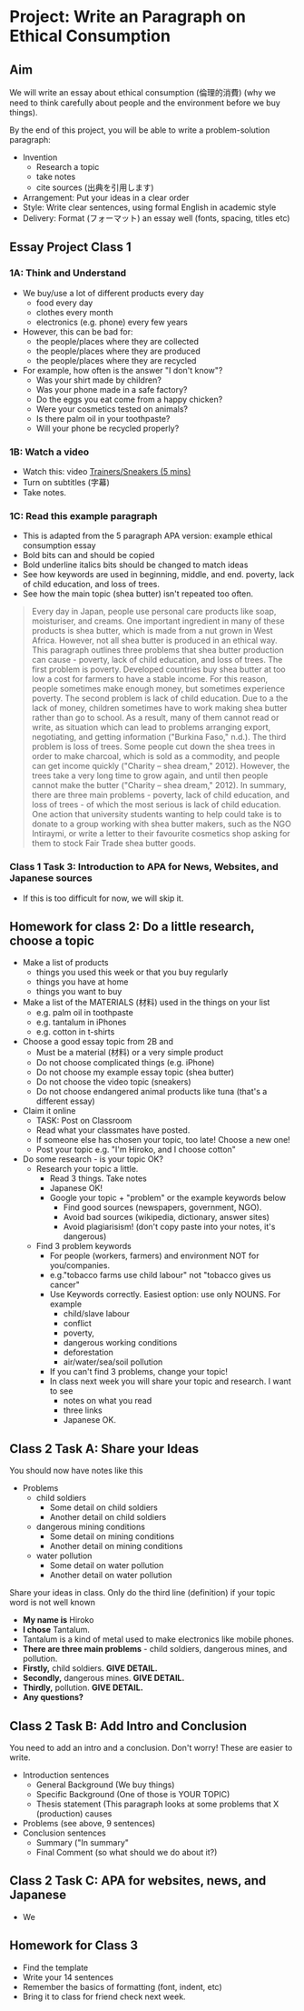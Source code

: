 # Project: Write an Paragraph on Ethical Consumption

## Aim 
We will write an essay about ethical consumption (倫理的消費) (why we need to think carefully about people and the environment before we buy things).

By the end of this project, you will be able to write a problem-solution paragraph:

* Invention
    * Research a topic
    * take notes
    * cite sources (出典を引用します)
* Arrangement: Put your ideas in a clear order
* Style: Write clear sentences, using formal English in academic style 
* Delivery: Format (フォーマット) an essay well (fonts, spacing, titles etc)

## Essay Project Class 1
### 1A: Think and Understand
* We buy/use a lot of different products every day
    * food every day
    * clothes every month
    * electronics (e.g. phone) every few years
* However, this can be bad for:
    * the people/places where they are collected
    * the people/places where they are produced
    * the people/places where they are recycled
* For example, how often is the answer "I don't know"?
    * Was your shirt made by children?
    * Was your phone made in a safe factory? 
    * Do the eggs you eat come from a happy chicken?  
    * Were your cosmetics tested on animals?  
    * Is there palm oil in your toothpaste?  
    * Will your phone be recycled properly?

### 1B:  Watch a video
* Watch this: video [Trainers/Sneakers (5 mins)](https://www.ted.com/talks/angel_chang_the_wildly_complex_anatomy_of_a_sneaker?language=en)
* Turn on subtitles (字幕)  
* Take notes.

### 1C: Read this example paragraph 
* This is adapted from the 5 paragraph APA version: example ethical consumption essay 
* Bold bits can and should be copied
* Bold underline italics bits should be changed to match ideas
* See how keywords are used in beginning, middle, and end. poverty, lack of child education, and loss of trees.
* See how the main topic (shea butter) isn't repeated too often. 

> Every day in Japan, people use personal care products like soap, moisturiser, and creams. One important ingredient in many of these products is shea butter, which is made from a nut grown in West Africa. However, not all shea butter is produced in an ethical way. This paragraph outlines three problems that shea butter production can cause - poverty, lack of child education, and loss of trees. The first problem is poverty. Developed countries buy shea butter at too low a cost for farmers to have a stable income. For this reason, people sometimes make enough money, but sometimes experience poverty. The second problem is lack of child education. Due to a the lack of money, children sometimes have to work making shea butter rather than go to school. As a result, many of them cannot read or write, as situation which can lead to problems arranging export, negotiating, and getting information ("Burkina Faso," n.d.). The third problem is loss of trees. Some people cut down the shea trees in order to make charcoal, which is sold as a commodity, and people can get income quickly ("Charity – shea dream," 2012). However, the trees take a very long time to grow again, and until then people cannot make the butter ("Charity – shea dream," 2012). In summary, there are three main problems - poverty, lack of child education, and loss of trees - of which the most serious is lack of child education. One action that university students wanting to help could take is to donate to a group working with shea butter makers, such as the NGO Intiraymi, or write a letter to their favourite cosmetics shop asking for them to stock Fair Trade shea butter goods.

### Class 1 Task 3: Introduction to APA for News, Websites, and Japanese sources
* If this is too difficult for now, we will skip it. 


## Homework for class 2: Do a little research, choose a topic
* Make a list of products  
    * things you used this week or that you buy regularly
    * things you have at home
    * things you want to buy
* Make a list of the MATERIALS (材料) used in the things on your list
    * e.g. palm oil in toothpaste
    * e.g. tantalum in iPhones
    * e.g. cotton in t-shirts
* Choose a good essay topic from 2B and
    * Must be a material (材料) or a very simple product
    * Do not choose complicated things (e.g. iPhone)
    * Do not choose my example essay topic (shea butter)
    * Do not choose the video topic (sneakers)
    * Do not choose endangered animal products like tuna (that's a different essay)
* Claim it online
    * TASK: Post on Classroom 
    * Read what your classmates have posted. 
    * If someone else has chosen your topic, too late! Choose a new one! 
    * Post your topic e.g. "I'm Hiroko, and I choose cotton"
* Do some research - is your topic OK? 
    * Research your topic a little. 
        * Read 3 things. Take notes
        * Japanese OK!
        * Google your topic + "problem" or the example keywords below
            * Find good sources []() (newspapers, government, NGO). 
            * Avoid bad sources []() (wikipedia, dictionary, answer sites) 
            * Avoid plagiarisism! []()(don't copy paste into your notes, it's dangerous)
    * Find 3 problem keywords
        * For people (workers, farmers) and environment NOT for you/companies. 
        * e.g."tobacco farms use child labour" not "tobacco gives us cancer"
        * Use Keywords []() correctly. Easiest option: use only NOUNS. For example
            * child/slave labour
            * conflict
            * poverty, 
            * dangerous working conditions
            * deforestation
            * air/water/sea/soil pollution
        * If you can't find 3 problems,  change your topic! 
        * In class next week you will share your topic and research. I want to see
            * notes on what you read 
            * three links
            * Japanese OK. 


## Class 2 Task A: Share your Ideas 

You should now have notes like this

* Problems 
    * child soldiers 
        * Some detail on child soldiers
        * Another detail on child soldiers
    * dangerous mining conditions
        * Some detail on mining conditions
        * Another detail on mining conditions
    * water pollution
        * Some detail on water pollution
        * Another detail on water pollution

Share your ideas in class. Only do the third line (definition) if your topic word is not well known

* **My name is** Hiroko
* **I chose** Tantalum. 
* Tantalum is a kind of metal used to make electronics like mobile phones. 
* **There are three main problems** - child soldiers, dangerous mines, and pollution.  
* **Firstly,** child soldiers. **GIVE DETAIL.**
* **Secondly,** dangerous mines. **GIVE DETAIL.**
* **Thirdly,** pollution. **GIVE DETAIL.**
* **Any questions?**

## Class 2 Task B: Add Intro and Conclusion
You need to add an intro and a conclusion. Don't worry! These are easier to write.

* Introduction sentences 
    * General Background (We buy things)
    * Specific Background (One of those is YOUR TOPIC)
    * Thesis statement (This paragraph looks at some problems that X (production) causes
* Problems (see above, 9 sentences)
* Conclusion sentences 
    * Summary ("In summary"
    * Final Comment (so what should we do about it?)

## Class 2 Task C: APA for websites, news, and Japanese
* We 

## Homework for Class 3
* Find the template
* Write your 14 sentences
* Remember the basics of formatting (font, indent, etc)
* Bring it to class for friend check next week. 

